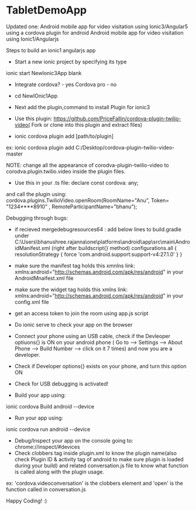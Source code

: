 # TabletDemoApp
Updated one: Android mobile app for video visitation using Ionic3/Angular5 using a cordova plugin for android 
Android mobile app for video visitation using Ionic1/Angularjs

Steps to build an ionic1 angularjs app

* Start a new ionic project by specifying its type

ionic start NewIonic3App blank 

* Integrate cordova? - yes Cordova pro - no

* cd NewIOnic1App

* Next add the plugin,command to install Plugin for ionic3

* Use this plugin: https://github.com/PriceFallin/cordova-plugin-twilio-video( Fork or clone into this plugin and extract files)

* ionic cordova plugin add [path/to/plugin]

ex: ionic cordova plugin add C:/Desktop/cordova-plugin-twilio-video-master 

NOTE: change all the appearance of corodva-plugin-twilio-video to corodva.plugin.twilio.video inside the plugin files. 
 
* Use this in your .ts file: 
declare const cordova: any;
 
 and call the plugin using: 
 cordova.plugins.TwilioVideo.openRoom(RoomName="Anu", Token= "1234****8910" , RemoteParticipantName="bhanu");

Debugging through bugs:

* if recieved mergedebugresources64 : add below lines to build.gradle under C:\Users\bhanushree.rajanna\one\platforms\android\app\src\main\AndroidManifest.xml (right after buildscript{} method)
configurations.all { resolutionStrategy { force 'com.android.support:support-v4:27.1.0' } }

* make sure the manifest tag holds this xmnlns link:
xmlns:android="http://schemas.android.com/apk/res/android" in your AndroidMnaifest.xml file

* make sure the widget tag holds this xmlns link:
xmlns:android="http://schemas.android.com/apk/res/android" in your config.xml file

* get an access token to join the room using app.js script

* Do ionic serve to check your app on the browser

* Connect your phone using an USB cable, check if the Devleoper optiuons{} is ON on your android phone ( Go to --> Settings --> About Phone --> Build Number --> click on it 7 times) and now you are a developer.

* Check if Developer options{} exists on your phone, and turn this option ON

* Check for USB debugging is activated!

* Build your app using:

ionic cordova Build android --device

* Run your app using:

ionic cordova run android --device

* Debug/Inspect your app on the console going to: chrome://inspect/#devices
* Check clobbers tag inside plugin.xml to know the plugin name(also check Plugin ID & activity tag of android to make sure plugin is loaded during your build) and related conversation.js file to know what function is called along with the plugin usage.

ex: 'cordova.videoconversation' is the clobbers element and 'open' is the function called in conversation.js 

Happy Coding! :)
